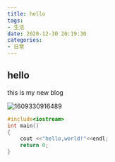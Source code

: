 ```yaml
---
title: hello
tags: 
- 生活
date: 2020-12-30 20:19:30
categories:
- 日常
---
```


## hello

this is my new blog

![1609330916489](1609330916489.png)

```c++
#include<iostream>
int main()
{
    cout <<"hello,world!"<<endl;
    return 0;
}
```

